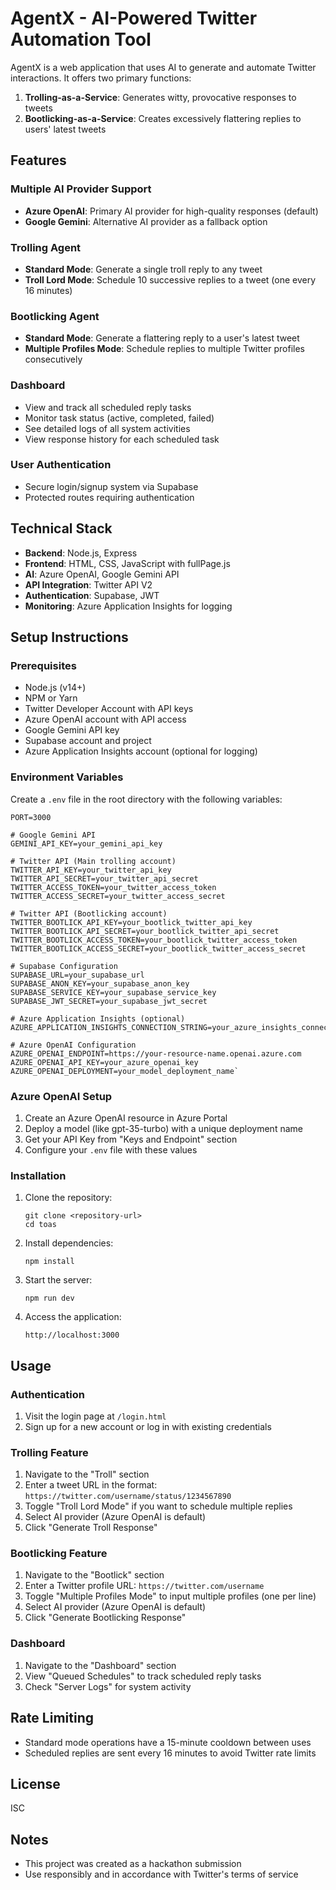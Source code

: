 # AgentX - AI-Powered Twitter Automation Tool

AgentX is a web application that uses AI to generate and automate Twitter interactions. It offers two primary functions:

1. **Trolling-as-a-Service**: Generates witty, provocative responses to tweets
2. **Bootlicking-as-a-Service**: Creates excessively flattering replies to users' latest tweets

## Features

### Multiple AI Provider Support
- **Azure OpenAI**: Primary AI provider for high-quality responses (default)
- **Google Gemini**: Alternative AI provider as a fallback option

### Trolling Agent
- **Standard Mode**: Generate a single troll reply to any tweet
- **Troll Lord Mode**: Schedule 10 successive replies to a tweet (one every 16 minutes)

### Bootlicking Agent
- **Standard Mode**: Generate a flattering reply to a user's latest tweet
- **Multiple Profiles Mode**: Schedule replies to multiple Twitter profiles consecutively

### Dashboard
- View and track all scheduled reply tasks
- Monitor task status (active, completed, failed)
- See detailed logs of all system activities
- View response history for each scheduled task

### User Authentication
- Secure login/signup system via Supabase
- Protected routes requiring authentication

## Technical Stack

- **Backend**: Node.js, Express
- **Frontend**: HTML, CSS, JavaScript with fullPage.js
- **AI**: Azure OpenAI, Google Gemini API
- **API Integration**: Twitter API V2
- **Authentication**: Supabase, JWT
- **Monitoring**: Azure Application Insights for logging

## Setup Instructions

### Prerequisites
- Node.js (v14+)
- NPM or Yarn
- Twitter Developer Account with API keys
- Azure OpenAI account with API access
- Google Gemini API key
- Supabase account and project
- Azure Application Insights account (optional for logging)

### Environment Variables

Create a `.env` file in the root directory with the following variables:

```
PORT=3000

# Google Gemini API
GEMINI_API_KEY=your_gemini_api_key

# Twitter API (Main trolling account)
TWITTER_API_KEY=your_twitter_api_key
TWITTER_API_SECRET=your_twitter_api_secret
TWITTER_ACCESS_TOKEN=your_twitter_access_token
TWITTER_ACCESS_SECRET=your_twitter_access_secret

# Twitter API (Bootlicking account)
TWITTER_BOOTLICK_API_KEY=your_bootlick_twitter_api_key
TWITTER_BOOTLICK_API_SECRET=your_bootlick_twitter_api_secret
TWITTER_BOOTLICK_ACCESS_TOKEN=your_bootlick_twitter_access_token
TWITTER_BOOTLICK_ACCESS_SECRET=your_bootlick_twitter_access_secret

# Supabase Configuration
SUPABASE_URL=your_supabase_url
SUPABASE_ANON_KEY=your_supabase_anon_key
SUPABASE_SERVICE_KEY=your_supabase_service_key
SUPABASE_JWT_SECRET=your_supabase_jwt_secret

# Azure Application Insights (optional)
AZURE_APPLICATION_INSIGHTS_CONNECTION_STRING=your_azure_insights_connection_string

# Azure OpenAI Configuration 
AZURE_OPENAI_ENDPOINT=https://your-resource-name.openai.azure.com 
AZURE_OPENAI_API_KEY=your_azure_openai_key 
AZURE_OPENAI_DEPLOYMENT=your_model_deployment_name`
```

### Azure OpenAI Setup

1.  Create an Azure OpenAI resource in Azure Portal
2.  Deploy a model (like gpt-35-turbo) with a unique deployment name
3.  Get your API Key from "Keys and Endpoint" section
4.  Configure your `.env` file with these values

### Installation

1. Clone the repository:
   ```
   git clone <repository-url>
   cd toas
   ```

2. Install dependencies:
   ```
   npm install
   ```

3. Start the server:
   ```
   npm run dev
   ```

4. Access the application:
   ```
   http://localhost:3000
   ```

## Usage

### Authentication
1. Visit the login page at `/login.html`
2. Sign up for a new account or log in with existing credentials

### Trolling Feature
1. Navigate to the "Troll" section
2. Enter a tweet URL in the format: `https://twitter.com/username/status/1234567890`
3. Toggle "Troll Lord Mode" if you want to schedule multiple replies
4. Select AI provider (Azure OpenAI is default)
5. Click "Generate Troll Response"

### Bootlicking Feature
1. Navigate to the "Bootlick" section
2. Enter a Twitter profile URL: `https://twitter.com/username`
3. Toggle "Multiple Profiles Mode" to input multiple profiles (one per line)
4. Select AI provider (Azure OpenAI is default)
5. Click "Generate Bootlicking Response"

### Dashboard
1. Navigate to the "Dashboard" section
2. View "Queued Schedules" to track scheduled reply tasks
3. Check "Server Logs" for system activity

## Rate Limiting

- Standard mode operations have a 15-minute cooldown between uses
- Scheduled replies are sent every 16 minutes to avoid Twitter rate limits

## License
ISC

## Notes
- This project was created as a hackathon submission
- Use responsibly and in accordance with Twitter's terms of service